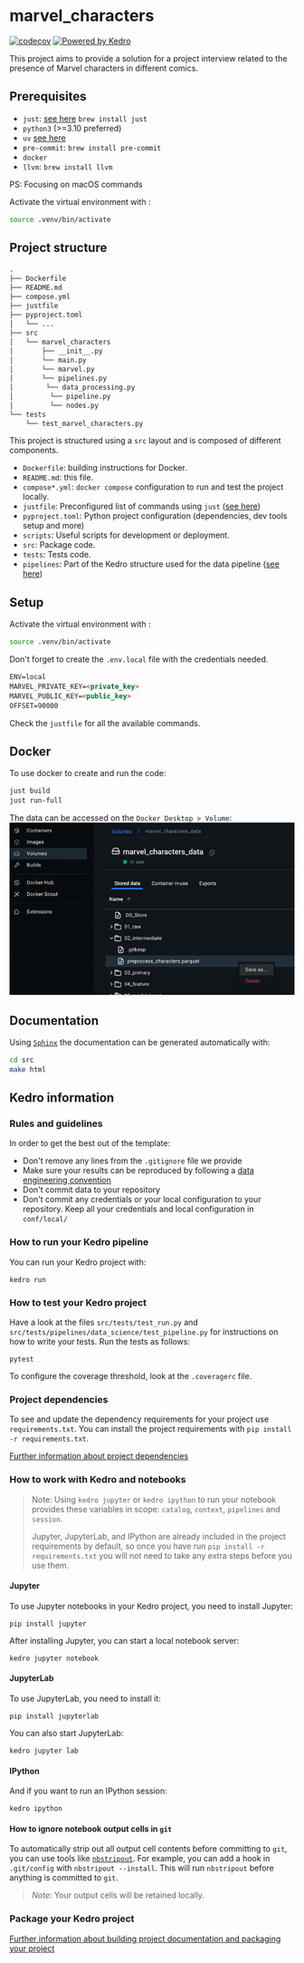 # marvel_characters
[![codecov](https://codecov.io/gh/tatianass/marvel_characters/graph/badge.svg?token=AWAG7I7IDG)](https://codecov.io/gh/tatianass/marvel_characters)
[![Powered by Kedro](https://img.shields.io/badge/powered_by-kedro-ffc900?logo=kedro)](https://kedro.org)

This project aims to provide a solution for a project interview related to the presence of Marvel characters in
different comics.

## Prerequisites

- `just`: [see here](https://github.com/cajsey/just) `brew install just`
- `python3` (>=3.10 preferred)
- `uv` [see here](https://github.com/astral-sh/uv)
- `pre-commit`: `brew install pre-commit`
- `docker`
- `llvm`: `brew install llvm`

PS: Focusing on macOS commands

Activate the virtual environment with :
```bash
source .venv/bin/activate
```

## Project structure

```text
.
├── Dockerfile
├── README.md
├── compose.yml
├── justfile
├── pyproject.toml
│   └── ...
├── src
│   └── marvel_characters
│       ├── __init__.py
│       └── main.py
│       └── marvel.py
│       └── pipelines.py
│        └── data_processing.py
│         └── pipeline.py
│         └── nodes.py
└── tests
    └── test_marvel_characters.py
```

This project is structured using a `src` layout and is composed of
different components.

- `Dockerfile`: building instructions for Docker.
- `README.md`: this file.
- `compose*.yml`: `docker compose` configuration to run and test the
  project locally.
- `justfile`: Preconfigured list of commands using `just` ([see here](https://github.com/cajsey/just))
- `pyproject.toml`: Python project configuration (dependencies, dev
  tools setup and more)
- `scripts`: Useful scripts for development or deployment.
- `src`: Package code.
- `tests`: Tests code.
- `pipelines`: Part of the Kedro structure used for the data pipeline
([see here](https://docs.kedro.org/en/stable/extend_kedro/architecture_overview.html))

## Setup

Activate the virtual environment with :

```bash
source .venv/bin/activate
```

Don't forget to create the `.env.local` file with the credentials needed.
```md
ENV=local
MARVEL_PRIVATE_KEY=<private_key>
MARVEL_PUBLIC_KEY=<public_key>
OFFSET=90000

```

Check the `justfile` for all the available commands.

## Docker

To use docker to create and run the code:

```bash
just build
just run-full
```

The data can be accessed on the `Docker Desktop > Volume`:
![img.png](img.png)

## Documentation

Using [`Sphinx`](https://www.sphinx-doc.org/en/master/usage/quickstart.html)
the documentation can be generated automatically with:

```bash
cd src
make html
```

## Kedro information
### Rules and guidelines

In order to get the best out of the template:

* Don't remove any lines from the `.gitignore` file we provide
* Make sure your results can be reproduced by following a [data engineering convention](https://docs.kedro.org/en/stable/faq/faq.html#what-is-data-engineering-convention)
* Don't commit data to your repository
* Don't commit any credentials or your local configuration to your repository. Keep all your credentials and local configuration in `conf/local/`

### How to run your Kedro pipeline

You can run your Kedro project with:

```
kedro run
```

### How to test your Kedro project

Have a look at the files `src/tests/test_run.py` and `src/tests/pipelines/data_science/test_pipeline.py` for instructions on how to write your tests. Run the tests as follows:

```
pytest
```

To configure the coverage threshold, look at the `.coveragerc` file.

### Project dependencies

To see and update the dependency requirements for your project use `requirements.txt`. You can install the project requirements with `pip install -r requirements.txt`.

[Further information about project dependencies](https://docs.kedro.org/en/stable/kedro_project_setup/dependencies.html#project-specific-dependencies)

### How to work with Kedro and notebooks

> Note: Using `kedro jupyter` or `kedro ipython` to run your notebook provides these variables in scope: `catalog`, `context`, `pipelines` and `session`.
>
> Jupyter, JupyterLab, and IPython are already included in the project requirements by default, so once you have run `pip install -r requirements.txt` you will not need to take any extra steps before you use them.

#### Jupyter
To use Jupyter notebooks in your Kedro project, you need to install Jupyter:

```
pip install jupyter
```

After installing Jupyter, you can start a local notebook server:

```
kedro jupyter notebook
```

#### JupyterLab
To use JupyterLab, you need to install it:

```
pip install jupyterlab
```

You can also start JupyterLab:

```
kedro jupyter lab
```

#### IPython
And if you want to run an IPython session:

```
kedro ipython
```

#### How to ignore notebook output cells in `git`
To automatically strip out all output cell contents before committing to `git`, you can use tools like [`nbstripout`](https://github.com/kynan/nbstripout). For example, you can add a hook in `.git/config` with `nbstripout --install`. This will run `nbstripout` before anything is committed to `git`.

> *Note:* Your output cells will be retained locally.

### Package your Kedro project

[Further information about building project documentation and packaging your project](https://docs.kedro.org/en/stable/tutorial/package_a_project.html)
